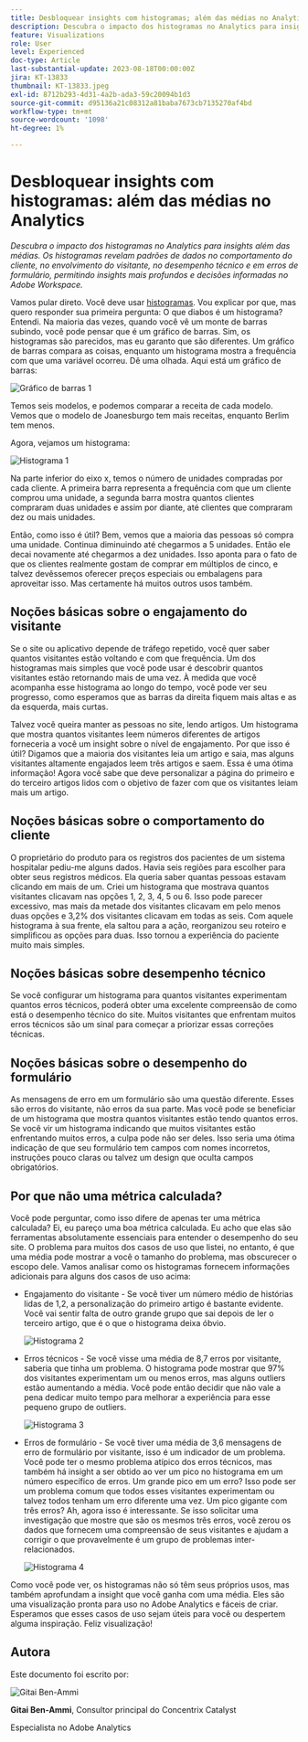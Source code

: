 ```yaml
---
title: Desbloquear insights com histogramas; além das médias no Analytics
description: Descubra o impacto dos histogramas no Analytics para insights além de médias.
feature: Visualizations
role: User
level: Experienced
doc-type: Article
last-substantial-update: 2023-08-18T00:00:00Z
jira: KT-13833
thumbnail: KT-13833.jpeg
exl-id: 8712b293-4d31-4a2b-ada3-59c20094b1d3
source-git-commit: d95136a21c08312a81baba7673cb7135270af4bd
workflow-type: tm+mt
source-wordcount: '1098'
ht-degree: 1%

---
```


# Desbloquear insights com histogramas: além das médias no Analytics

_Descubra o impacto dos histogramas no Analytics para insights além das médias. Os histogramas revelam padrões de dados no comportamento do cliente, no envolvimento do visitante, no desempenho técnico e em erros de formulário, permitindo insights mais profundos e decisões informadas no Adobe Workspace._

Vamos pular direto. Você deve usar [histogramas](https://experienceleague.adobe.com/docs/analytics/analyze/analysis-workspace/visualizations/histogram.html?lang=pt-BR). Vou explicar por que, mas quero responder sua primeira pergunta: O que diabos é um histograma? Entendi. Na maioria das vezes, quando você vê um monte de barras subindo, você pode pensar que é um gráfico de barras. Sim, os histogramas são parecidos, mas eu garanto que são diferentes. Um gráfico de barras compara as coisas, enquanto um histograma mostra a frequência com que uma variável ocorreu. Dê uma olhada. Aqui está um gráfico de barras:

![Gráfico de barras 1](assets/bar-chart-1.png)

Temos seis modelos, e podemos comparar a receita de cada modelo. Vemos que o modelo de Joanesburgo tem mais receitas, enquanto Berlim tem menos.

Agora, vejamos um histograma:

![Histograma 1](assets/histogram-1.png)

Na parte inferior do eixo x, temos o número de unidades compradas por cada cliente. A primeira barra representa a frequência com que um cliente comprou uma unidade, a segunda barra mostra quantos clientes compraram duas unidades e assim por diante, até clientes que compraram dez ou mais unidades.

Então, como isso é útil? Bem, vemos que a maioria das pessoas só compra uma unidade. Continua diminuindo até chegarmos a 5 unidades. Então ele decai novamente até chegarmos a dez unidades. Isso aponta para o fato de que os clientes realmente gostam de comprar em múltiplos de cinco, e talvez devêssemos oferecer preços especiais ou embalagens para aproveitar isso. Mas certamente há muitos outros usos também.

## Noções básicas sobre o engajamento do visitante

Se o site ou aplicativo depende de tráfego repetido, você quer saber quantos visitantes estão voltando e com que frequência. Um dos histogramas mais simples que você pode usar é descobrir quantos visitantes estão retornando mais de uma vez. À medida que você acompanha esse histograma ao longo do tempo, você pode ver seu progresso, como esperamos que as barras da direita fiquem mais altas e as da esquerda, mais curtas.

Talvez você queira manter as pessoas no site, lendo artigos. Um histograma que mostra quantos visitantes leem números diferentes de artigos forneceria a você um insight sobre o nível de engajamento. Por que isso é útil? Digamos que a maioria dos visitantes leia um artigo e saia, mas alguns visitantes altamente engajados leem três artigos e saem. Essa é uma ótima informação! Agora você sabe que deve personalizar a página do primeiro e do terceiro artigos lidos com o objetivo de fazer com que os visitantes leiam mais um artigo.

## Noções básicas sobre o comportamento do cliente

O proprietário do produto para os registros dos pacientes de um sistema hospitalar pediu-me alguns dados. Havia seis regiões para escolher para obter seus registros médicos. Ela queria saber quantas pessoas estavam clicando em mais de um. Criei um histograma que mostrava quantos visitantes clicavam nas opções 1, 2, 3, 4, 5 ou 6. Isso pode parecer excessivo, mas mais da metade dos visitantes clicavam em pelo menos duas opções e 3,2% dos visitantes clicavam em todas as seis. Com aquele histograma à sua frente, ela saltou para a ação, reorganizou seu roteiro e simplificou as opções para duas. Isso tornou a experiência do paciente muito mais simples.

## Noções básicas sobre desempenho técnico

Se você configurar um histograma para quantos visitantes experimentam quantos erros técnicos, poderá obter uma excelente compreensão de como está o desempenho técnico do site. Muitos visitantes que enfrentam muitos erros técnicos são um sinal para começar a priorizar essas correções técnicas.

## Noções básicas sobre o desempenho do formulário

As mensagens de erro em um formulário são uma questão diferente. Esses são erros do visitante, não erros da sua parte. Mas você pode se beneficiar de um histograma que mostra quantos visitantes estão tendo quantos erros. Se você vir um histograma indicando que muitos visitantes estão enfrentando muitos erros, a culpa pode não ser deles. Isso seria uma ótima indicação de que seu formulário tem campos com nomes incorretos, instruções pouco claras ou talvez um design que oculta campos obrigatórios.

## Por que não uma métrica calculada?

Você pode perguntar, como isso difere de apenas ter uma métrica calculada? Ei, eu pareço uma boa métrica calculada. Eu acho que elas são ferramentas absolutamente essenciais para entender o desempenho do seu site. O problema para muitos dos casos de uso que listei, no entanto, é que uma média pode mostrar a você o tamanho do problema, mas obscurecer o escopo dele. Vamos analisar como os histogramas fornecem informações adicionais para alguns dos casos de uso acima:

- Engajamento do visitante - Se você tiver um número médio de histórias lidas de 1,2, a personalização do primeiro artigo é bastante evidente. Você vai sentir falta de outro grande grupo que sai depois de ler o terceiro artigo, que é o que o histograma deixa óbvio.

  ![Histograma 2](assets/histogram-2.png)

- Erros técnicos - Se você visse uma média de 8,7 erros por visitante, saberia que tinha um problema. O histograma pode mostrar que 97% dos visitantes experimentam um ou menos erros, mas alguns outliers estão aumentando a média. Você pode então decidir que não vale a pena dedicar muito tempo para melhorar a experiência para esse pequeno grupo de outliers.

  ![Histograma 3](assets/histogram-3.png)

- Erros de formulário - Se você tiver uma média de 3,6 mensagens de erro de formulário por visitante, isso é um indicador de um problema. Você pode ter o mesmo problema atípico dos erros técnicos, mas também há insight a ser obtido ao ver um pico no histograma em um número específico de erros. Um grande pico em um erro? Isso pode ser um problema comum que todos esses visitantes experimentam ou talvez todos tenham um erro diferente uma vez. Um pico gigante com três erros? Ah, agora isso é interessante. Se isso solicitar uma investigação que mostre que são os mesmos três erros, você zerou os dados que fornecem uma compreensão de seus visitantes e ajudam a corrigir o que provavelmente é um grupo de problemas inter-relacionados.

  ![Histograma 4](assets/histogram-4.png)

Como você pode ver, os histogramas não só têm seus próprios usos, mas também aprofundam a insight que você ganha com uma média. Eles são uma visualização pronta para uso no Adobe Analytics e fáceis de criar. Esperamos que esses casos de uso sejam úteis para você ou despertem alguma inspiração. Feliz visualização!

## Autora

Este documento foi escrito por:

![Gitai Ben-Ammi](assets/gitai-headshot.png)

**Gitai Ben-Ammi**, Consultor principal do Concentrix Catalyst

Especialista no Adobe Analytics
